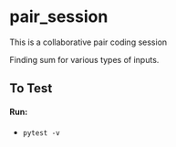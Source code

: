 # pair_session
This is a collaborative pair coding session

Finding sum for various types of inputs.

## To Test
#### Run:
- `pytest -v`
